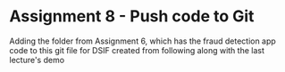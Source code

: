 # Assignment 8 - Push code to Git


Adding the folder from Assignment 6, which has the fraud detection app code to this git file for DSIF created from following along with the last lecture's demo
